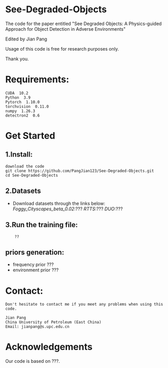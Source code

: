 # See-Degraded-Objects
The code for the paper entitled "See Degraded Objects: A Physics-guided Approach for Object Detection in Adverse Environments"

Edited by Jian Pang

Usage of this code is free for research purposes only. 

Thank you.

# Requirements:
    CUDA  10.2
    Python  3.9
    Pytorch  1.10.0
    torchvision  0.11.0
    numpy  1.26.3
    detectron2  0.6
    

# Get Started
## 1.Install:
    download the code
    git clone https://github.com/PangJian123/See-Degraded-Objects.git
    cd See-Degraded-Objects
## 2.Datasets
- Download datasets through the links below:
*Foggy_Cityscapes_beta_0.02*:???
*RTTS*:???
*DUO*:???

## 3.Run the training file:
        ??
        
## priors generation:
- frequency prior ???
- environment prior ???

# Contact:
    Don't hesitate to contact me if you meet any problems when using this code.

    Jian Pang
    China University of Petroleum (East China)                                                           
    Email: jianpang@s.upc.edu.cn

# Acknowledgements
Our code is based on ???.
